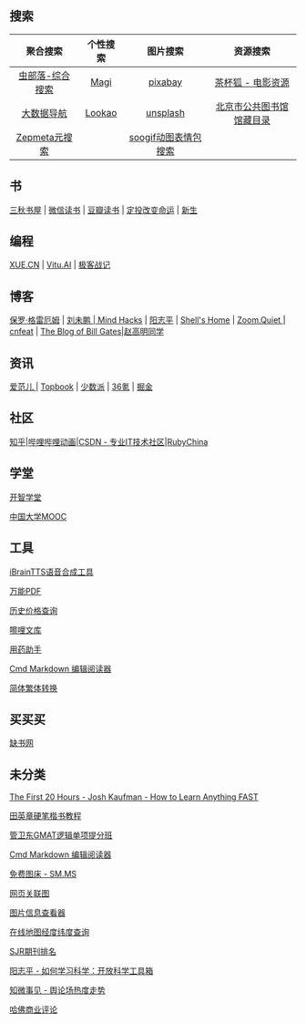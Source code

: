 ## 搜索

| 聚合搜索 | 个性搜索 | 图片搜索 | 资源搜索 |
| :----: | :----: | :----: | :----: |
| [虫部落-综合搜索](https://search.chongbuluo.com) | [Magi](https://magi.com)  |    [pixabay](https://pixabay.com/zh/) | [茶杯狐 - 电影资源](https://www.cupfox.com)|
| [大数据导航 ](http://hao.199it.com/) | [Lookao](https://lookao.com) | [unsplash ](https://unsplash.com/)  | [北京市公共图书馆馆藏目录](http://primo.clcn.net.cn:1701/primo_library/libweb/action/search.do?menuitem=0&fromTop=true&fromPreferences=false&fromEshelf=false&vid=CLCN) |
| [Zepmeta元搜索](https://www.zapmeta.com/) | |[soogif动图表情包搜索](https://www.soogif.com) |

## 书

[三秋书屋](https://www.sanqiu.cc/) |  [微信读书](https://weread.qq.com/) | [豆瓣读书](https://book.douban.com/) |  [定投改变命运](https://ri.firesbox.com/#/cn/?id=%e8%ad%a6%e5%91%8a)  |  [新生](https://b.xinshengdaxue.com/A02.html)

## 编程

[XUE.CN](https://xue.cn/hub/) |  [Vitu.AI](https://vitu.ai/lab/notebook/work%2FUntitled.ipynb) | [极客战记](https://codecombat.163.com/play)

## 博客

[保罗·格雷厄姆](http://paulgraham.com/) | [刘未鹏 | Mind Hacks](http://mindhacks.cn) | [阳志平](https://www.yangzhiping.com) |  [Shell's Home](http://blog.shell909090.org/) | [Zoom.Quiet ](http://wiki.zoomquiet.io/) | [cnfeat](https://www.cnfeat.com/)  | [The Blog of Bill Gates](https://www.gatesnotes.com/)|[赵高明同学](https://zhaogaoming.com/)

## 资讯

[爱范儿 ](https://www.ifanr.com/)  | [Topbook](https://topbook.cc/overview) |  [少数派](https://sspai.com/)  | [36氪](https://36kr.com/) | [掘金 ](https://juejin.im/)

## 社区

[知乎](https://www.zhihu.com)|[哔哩哔哩动画](https://www.bilibili.com)|[CSDN - 专业IT技术社区](https://www.csdn.net/)|[RubyChina](https://ruby-china.org/)

## 学堂

[开智学堂](https://m.openmindclub.com/mkt)

[中国大学MOOC](https://www.icourse163.org/)

## 工具

[iBrainTTS语音合成工具](https://tts.ibrainbaby.com/)

[万能PDF](https://smallpdf.com/cn/jpg-to-pdf)

[历史价格查询](https://tool.manmanbuy.com/HistoryLowest.aspx)

[嚓哩文库](https://www.wocali.com)

[用药助手](http://drugs.dxy.cn)

[Cmd Markdown 编辑阅读器](https://www.zybuluo.com/mdeditor)

[简体繁体转换](http://www.aies.cn/)

## 买买买

[缺书网](http://www.queshu.com)

## 未分类

[The First 20 Hours - Josh Kaufman - How to Learn Anything FAST](https://first20hours.com)

[田英章硬笔楷书教程](http://v.youku.com/v_show/id_XMTkwNzg0MjIw.html)

[管卫东GMAT逻辑单项提分班](http://www.iqiyi.com/v_19rrnn40f8.html)

[Cmd Markdown 编辑阅读器](https://www.zybuluo.com/mdeditor)

[免费图床 - SM.MS](https://sm.ms/)

[网页关联图](http://eyeplorer.com/show/)

[图片信息查看器](https://exif.tuchong.com/)

[在线地图经度纬度查询](http://www.gpsspg.com/maps.htm)

[SJR期刊排名](https://www.scimagojr.com/journalrank.php)

[阳志平 - 如何学习科学：开放科学工具箱](https://www.yangzhiping.com/psy/open-science-toolbox.html)

[知微事见 - 舆论场热度走势](https://ef.zhiweidata.com/)

[哈佛商业评论](https://hbr.org/)
